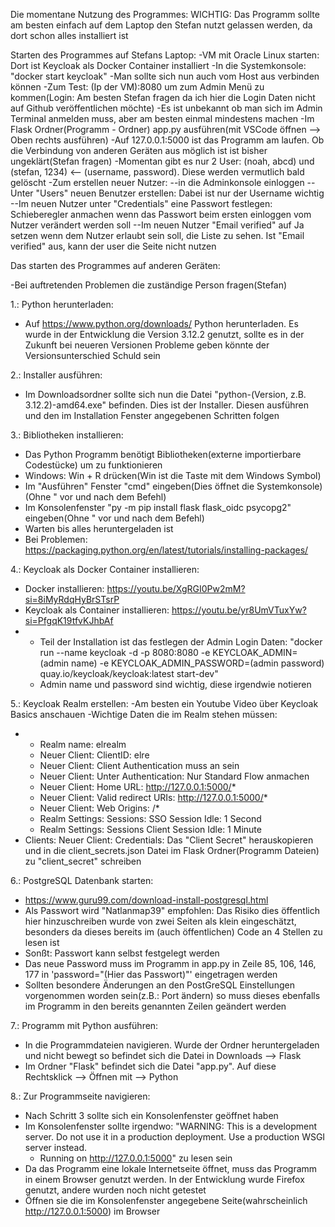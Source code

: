 Die momentane Nutzung des Programmes:
WICHTIG: Das Programm sollte am besten einfach auf dem Laptop den Stefan nutzt gelassen werden, da dort schon alles installiert ist

Starten des Programmes auf Stefans Laptop:
-VM mit Oracle Linux starten: Dort ist Keycloak als Docker Container installiert
-In die Systemkonsole: "docker start keycloak"
-Man sollte sich nun auch vom Host aus verbinden können
-Zum Test: (Ip der VM):8080 um zum Admin Menü zu kommen(Login: Am besten Stefan fragen da ich hier die Login Daten nicht auf Github veröffentlichen möchte)
-Es ist unbekannt ob man sich im Admin Terminal anmelden muss, aber am besten einmal mindestens machen
-Im Flask Ordner(Programm - Ordner) app.py ausführen(mit VSCode öffnen --> Oben rechts ausführen)
-Auf 127.0.0.1:5000 ist das Programm am laufen. Ob die Verbindung von anderen Geräten aus möglich ist ist bisher ungeklärt(Stefan fragen)
-Momentan gibt es nur 2 User: (noah, abcd) und (stefan, 1234) <-- (username, password). Diese werden vermutlich bald gelöscht
-Zum erstellen neuer Nutzer:
--in die Adminkonsole einloggen
--Unter "Users" neuen Benutzer erstellen: Dabei ist nur der Username wichtig
--Im neuen Nutzer unter "Credentials" eine Passwort festlegen: Schieberegler anmachen wenn das Passwort beim ersten einloggen vom Nutzer verändert werden soll
--Im neuen Nutzer "Email verified" auf Ja setzen wenn dem Nutzer erlaubt sein soll, die Liste zu sehen. Ist "Email verified" aus, kann der user die Seite nicht nutzen





Das starten des Programmes auf anderen Geräten:

-Bei auftretenden Problemen die zuständige Person fragen(Stefan)

1.: Python herunterladen:
- Auf https://www.python.org/downloads/ Python herunterladen. Es wurde in der Entwicklung die Version 3.12.2 genutzt, sollte es in der Zukunft bei neueren Versionen Probleme geben könnte der Versionsunterschied Schuld sein

2.: Installer ausführen:
- Im Downloadsordner sollte sich nun die Datei "python-(Version, z.B. 3.12.2)-amd64.exe" befinden. Dies ist der Installer. Diesen ausführen und den im Installation Fenster angegebenen Schritten folgen

3.: Bibliotheken installieren:
- Das Python Programm benötigt Bibliotheken(externe importierbare Codestücke) um zu funktionieren
- Windows: Win + R drücken(Win ist die Taste mit dem Windows Symbol)
- Im "Ausführen" Fenster "cmd" eingeben(Dies öffnet die Systemkonsole)(Ohne " vor und nach dem Befehl)
- Im Konsolenfenster "py -m pip install flask flask_oidc psycopg2" eingeben(Ohne " vor und nach dem Befehl)
- Warten bis alles heruntergeladen ist
- Bei Problemen: https://packaging.python.org/en/latest/tutorials/installing-packages/

4.: Keycloak als Docker Container installieren:
- Docker installieren: https://youtu.be/XgRGI0Pw2mM?si=8iMyRdqHyBrSTsrP
- Keycloak als Container installieren: https://youtu.be/yr8UmVTuxYw?si=PfgqK19tfvKJhbAf
- - Teil der Installation ist das festlegen der Admin Login Daten: "docker run --name keycloak -d -p 8080:8080 -e KEYCLOAK_ADMIN=(admin name) -e KEYCLOAK_ADMIN_PASSWORD=(admin password) quay.io/keycloak/keycloak:latest start-dev"
  - Admin name und password sind wichtig, diese irgendwie notieren
 
5.: Keycloak Realm erstellen:
-Am besten ein Youtube Video über Keycloak Basics anschauen
-Wichtige Daten die im Realm stehen müssen:
- - Realm name: elrealm
  - Neuer Client: ClientID: elre
  - Neuer Client: Client Authentication muss an sein
  - Neuer Client: Unter Authentication: Nur Standard Flow anmachen
  - Neuer Client: Home URL: http://127.0.0.1:5000/*
  - Neuer Client: Valid redirect URIs: http://127.0.0.1:5000/*
  - Neuer Client: Web Origins: /*
  - Realm Settings: Sessions: SSO Session Idle: 1 Second
  - Realm Settings: Sessions Client Session Idle: 1 Minute
- Clients: Neuer Client: Credentials: Das "Client Secret" herauskopieren und in die client_secrets.json Datei im Flask Ordner(Programm Dateien) zu "client_secret" schreiben

6.: PostgreSQL Datenbank starten:
- https://www.guru99.com/download-install-postgresql.html
- Als Passwort wird "Natlanmap39" empfohlen: Das Risiko dies öffentlich hier hinzuschreiben wurde von zwei Seiten als klein eingeschätzt, besonders da dieses bereits im (auch öffentlichen) Code an 4 Stellen zu lesen ist
- Sonßt: Passwort kann selbst festgelegt werden
- Das neue Password muss im Programm in app.py in Zeile 85, 106, 146, 177 in 'password="(Hier das Passwort)"' eingetragen werden
- Sollten besondere Änderungen an den PostGreSQL Einstellungen vorgenommen worden sein(z.B.: Port ändern) so muss dieses ebenfalls im Programm in den bereits genannten Zeilen geändert werden

7.: Programm mit Python ausführen:
- In die Programmdateien navigieren. Wurde der Ordner heruntergeladen und nicht bewegt so befindet sich die Datei in Downloads --> Flask
- Im Ordner "Flask" befindet sich die Datei "app.py". Auf diese Rechtsklick --> Öffnen mit --> Python

8.: Zur Programmseite navigieren:
- Nach Schritt 3 sollte sich ein Konsolenfenster geöffnet haben
- Im Konsolenfenster sollte irgendwo:
   "WARNING: This is a development server. Do not use it in a production deployment. Use a production WSGI server instead.
    * Running on http://127.0.0.1:5000"
  zu lesen sein
- Da das Programm eine lokale Internetseite öffnet, muss das Programm in einem Browser genutzt werden. In der Entwicklung wurde Firefox genutzt, andere wurden noch nicht getestet
- Öffnen sie die im Konsolenfenster angegebene Seite(wahrscheinlich http://127.0.0.1:5000) im Browser
